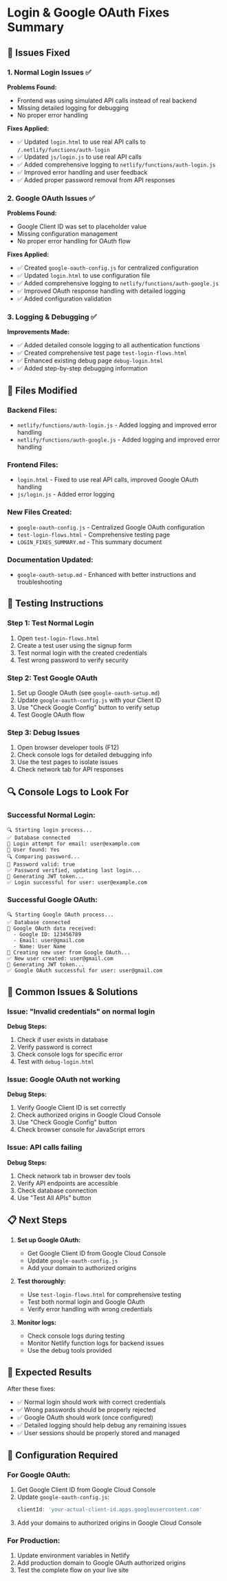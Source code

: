 # Login & Google OAuth Fixes Summary

## 🔧 Issues Fixed

### 1. Normal Login Issues ✅
**Problems Found:**
- Frontend was using simulated API calls instead of real backend
- Missing detailed logging for debugging
- No proper error handling

**Fixes Applied:**
- ✅ Updated `login.html` to use real API calls to `/.netlify/functions/auth-login`
- ✅ Updated `js/login.js` to use real API calls
- ✅ Added comprehensive logging to `netlify/functions/auth-login.js`
- ✅ Improved error handling and user feedback
- ✅ Added proper password removal from API responses

### 2. Google OAuth Issues ✅
**Problems Found:**
- Google Client ID was set to placeholder value
- Missing configuration management
- No proper error handling for OAuth flow

**Fixes Applied:**
- ✅ Created `google-oauth-config.js` for centralized configuration
- ✅ Updated `login.html` to use configuration file
- ✅ Added comprehensive logging to `netlify/functions/auth-google.js`
- ✅ Improved OAuth response handling with detailed logging
- ✅ Added configuration validation

### 3. Logging & Debugging ✅
**Improvements Made:**
- ✅ Added detailed console logging to all authentication functions
- ✅ Created comprehensive test page `test-login-flows.html`
- ✅ Enhanced existing debug page `debug-login.html`
- ✅ Added step-by-step debugging information

## 📁 Files Modified

### Backend Files:
- `netlify/functions/auth-login.js` - Added logging and improved error handling
- `netlify/functions/auth-google.js` - Added logging and improved error handling

### Frontend Files:
- `login.html` - Fixed to use real API calls, improved Google OAuth handling
- `js/login.js` - Added error logging

### New Files Created:
- `google-oauth-config.js` - Centralized Google OAuth configuration
- `test-login-flows.html` - Comprehensive testing page
- `LOGIN_FIXES_SUMMARY.md` - This summary document

### Documentation Updated:
- `google-oauth-setup.md` - Enhanced with better instructions and troubleshooting

## 🧪 Testing Instructions

### Step 1: Test Normal Login
1. Open `test-login-flows.html`
2. Create a test user using the signup form
3. Test normal login with the created credentials
4. Test wrong password to verify security

### Step 2: Test Google OAuth
1. Set up Google OAuth (see `google-oauth-setup.md`)
2. Update `google-oauth-config.js` with your Client ID
3. Use "Check Google Config" button to verify setup
4. Test Google OAuth flow

### Step 3: Debug Issues
1. Open browser developer tools (F12)
2. Check console logs for detailed debugging info
3. Use the test pages to isolate issues
4. Check network tab for API responses

## 🔍 Console Logs to Look For

### Successful Normal Login:
```
🔍 Starting login process...
✅ Database connected
📧 Login attempt for email: user@example.com
👤 User found: Yes
🔍 Comparing password...
🔐 Password valid: true
✅ Password verified, updating last login...
🎫 Generating JWT token...
✅ Login successful for user: user@example.com
```

### Successful Google OAuth:
```
🔍 Starting Google OAuth process...
✅ Database connected
📧 Google OAuth data received:
  - Google ID: 123456789
  - Email: user@gmail.com
  - Name: User Name
👤 Creating new user from Google OAuth...
✅ New user created: user@gmail.com
🎫 Generating JWT token...
✅ Google OAuth successful for user: user@gmail.com
```

## 🚨 Common Issues & Solutions

### Issue: "Invalid credentials" on normal login
**Debug Steps:**
1. Check if user exists in database
2. Verify password is correct
3. Check console logs for specific error
4. Test with `debug-login.html`

### Issue: Google OAuth not working
**Debug Steps:**
1. Verify Google Client ID is set correctly
2. Check authorized origins in Google Cloud Console
3. Use "Check Google Config" button
4. Check browser console for JavaScript errors

### Issue: API calls failing
**Debug Steps:**
1. Check network tab in browser dev tools
2. Verify API endpoints are accessible
3. Check database connection
4. Use "Test All APIs" button

## 📋 Next Steps

1. **Set up Google OAuth:**
   - Get Google Client ID from Google Cloud Console
   - Update `google-oauth-config.js`
   - Add your domain to authorized origins

2. **Test thoroughly:**
   - Use `test-login-flows.html` for comprehensive testing
   - Test both normal login and Google OAuth
   - Verify error handling with wrong credentials

3. **Monitor logs:**
   - Check console logs during testing
   - Monitor Netlify function logs for backend issues
   - Use the debug tools provided

## 🎯 Expected Results

After these fixes:
- ✅ Normal login should work with correct credentials
- ✅ Wrong passwords should be properly rejected
- ✅ Google OAuth should work (once configured)
- ✅ Detailed logging should help debug any remaining issues
- ✅ User sessions should be properly stored and managed

## 🔧 Configuration Required

### For Google OAuth:
1. Get Google Client ID from Google Cloud Console
2. Update `google-oauth-config.js`:
   ```javascript
   clientId: 'your-actual-client-id.apps.googleusercontent.com'
   ```
3. Add your domains to authorized origins in Google Cloud Console

### For Production:
1. Update environment variables in Netlify
2. Add production domain to Google OAuth authorized origins
3. Test the complete flow on your live site
